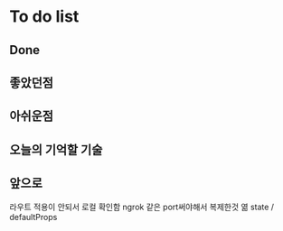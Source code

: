 # To do list
## Done

## 좋았던점
## 아쉬운점
## 오늘의 기억할 기술
## 앞으로

라우트 적용이 안되서 로컬 확인함
ngrok
같은 port써야해서 복제한것 엶
state / defaultProps